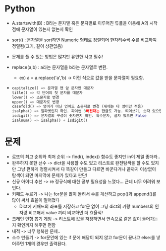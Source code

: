 # Python

- A.startswith(B) : B라는 문자열 혹은 문자열로 이루어진 튜플을 이용해 A의 시작점에 문자열이 있는지 없는지 확인 

- sort() : 문자열을 sort하면 Numeric 형태로 정렬되어 한자리수씩 수를 비교하여 정렬됨(크기, 길이 상관없음)
- 문제를 풀 수 있는 방법은 많지만 유연한 사고 필수! 


- replace(a,b) : a라는 문자열을 b라는 문자열로 변환.
  
  - ex) a = a.replace('a','b) -> 이런 식으로 값을 받을 문자열이 필요함.
  
- ```python
  capitalize() => 문자열 맨 앞 문자만 대문자
  title() => 각 단어의 첫 문자를 대문자
  lower() => 소문자로 변경
  upper() => 대문자로 변경
  casefold() => 영어가 아닌 언어도 소문자로 변경 (위에는 다 영어만 적용)
  isalpha() => 알파벳인지 확인. 파이썬 3버전대는 한글도 가능. 띄어쓰기, 숫자 있으면 False
  isdigit() => 문자열의 구성이 숫자인지 확인. 특수문자, 글자 있으면 False
  isalnum() => isalpha() + isdigit()
  ```

# 문제

- 로또의 최고 순위와 최저 순위 -> find(), index() 함수도 좋지만 in이 제일 좋더라..
- 완주하지 못한 선수 -> dict을 사용할 수도 있고 리스트로 완전탐색을 할 수도 있지만 그냥 편하게 정렬시켜서 다 똑같이 만들고 다르면 바꾼다거나 끝까지 이상없이 탐색이 되면 마지막에 문제가 있다고 판단!
- 신규 아이디 추천 -> re 정규식에 대한 공부 필요성을 느꼈다... 근데 너무 어려워 보인다.
- 키패드 누르기 -> 나는 for문을 많이 돌려서 수를 계산하고 pop()과 append()를 많이 써서 효율이 떨어졌다
  -  Dict에 키패드의 좌표룰 저장하고 for문 없이 그냥 dict의 키랑 numbers의 인자랑 비교해서 value 끼리 비교하면 더 효율적! 
- 크레인 인형 뽑기 게임 -> 리스트에 값을 저장하면서 연속으로 같은 값이 들어가는지 확인까지 해주면 편함
- 내적 -> 너무 행복한 문제..
- 소수 만들기 -> for문안에 있는 if 문에 해당이 되지 않고 for문이 끝나고 else:를 넣어주면 1개의 경우만 출력된다.